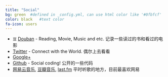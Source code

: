 ```yaml
---
title: "Social"
bg: green  #defined in _config.yml, can use html color like '#0fbfcf'
color: black   #text color
fa-icon: users
---
```


* `豆` [Douban](http://www.douban.com/people/billryan/) - Reading, Movie, Music and etc. 记录一些读过的书和看过的电影
* <i class="fa fa-twitter"></i> [Twitter](https://twitter.com/billryan_yb) - Connect with the World. 偶尔上去看看
* <i class="fa fa-google-plus"></i> [Google+](https://plus.google.com/+BillRyan8)
* <i class="fa fa-github-alt"></i> [Github](https://github.com/billryan) - Social coding! 公开的一些代码
* <i class="fa fa-music"></i> [网易云音乐](http://music.163.com/#/user/home?id=15853960), [豆瓣音乐](http://music.douban.com/people/billryan/), [last.fm](http://www.last.fm/user/bill_ryan) 平时听歌的地方，目前最喜欢网易
